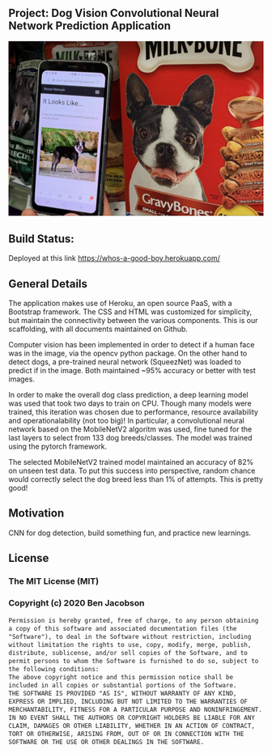 [//]: # (Image References)

[image1]: ./static/readme_phone_image.jpg "Sample Output"


## Project: Dog Vision Convolutional Neural Network Prediction Application

![Sample Output][image1]

## Build Status: 
   Deployed at this link https://whos-a-good-boy.herokuapp.com/
## General Details

The application makes use of Heroku, an open source PaaS, with a Bootstrap framework. The CSS and HTML was customized for simplicity, but maintain the connectivity between the various components. This is our scaffolding, with all documents maintained on Github.

Computer vision has been implemented in order to detect if a human face was in the image, via the opencv python package. On the other hand to detect dogs, a pre-trained neural network (SqueezNet) was loaded to predict if in the image. Both maintained ~95% accuracy or better with test images.

In order to make the overall dog class prediction, a deep learning model was used that took two days to train on CPU. Though many models were trained, this iteration was chosen due to performance, resource availability and operationalability (not too big)! In particular, a convolutional neural network based on the MobileNetV2 algoritm was used, fine tuned for the last layers to select from 133 dog breeds/classes. The model was trained using the pytorch framework.

The selected MobileNetV2 trained model maintained an accuracy of 82% on unseen test data. To put this success into perspective, random chance would correctly select the dog breed less than 1% of attempts. This is pretty good!

## Motivation
   CNN for dog detection, build something fun, and practice new learnings.

## License
### The MIT License (MIT)
### Copyright (c) 2020 Ben Jacobson
```
Permission is hereby granted, free of charge, to any person obtaining a copy of this software and associated documentation files (the "Software"), to deal in the Software without restriction, including without limitation the rights to use, copy, modify, merge, publish, distribute, sublicense, and/or sell copies of the Software, and to permit persons to whom the Software is furnished to do so, subject to the following conditions:
The above copyright notice and this permission notice shall be included in all copies or substantial portions of the Software.
THE SOFTWARE IS PROVIDED "AS IS", WITHOUT WARRANTY OF ANY KIND, EXPRESS OR IMPLIED, INCLUDING BUT NOT LIMITED TO THE WARRANTIES OF MERCHANTABILITY, FITNESS FOR A PARTICULAR PURPOSE AND NONINFRINGEMENT. IN NO EVENT SHALL THE AUTHORS OR COPYRIGHT HOLDERS BE LIABLE FOR ANY CLAIM, DAMAGES OR OTHER LIABILITY, WHETHER IN AN ACTION OF CONTRACT, TORT OR OTHERWISE, ARISING FROM, OUT OF OR IN CONNECTION WITH THE SOFTWARE OR THE USE OR OTHER DEALINGS IN THE SOFTWARE.
```